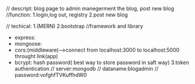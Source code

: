 // descript: blog page to admin  manegerment the blog, post new blog
//function:
1.login,log out, registry
2.post new blog

// techical:
1.(MERN)
2.bootstrap
//framework and library
- express:
- mongoose:
- cors:(middleware)-->connect from localhost:3000 to localhost:5000 throught link(app)
- bcrypt: hash password( best way to store password in saft way)
3.token authentication
// server:mongodb
// dataname:blogadmin 
// password:vofghfTVKuffhdW0